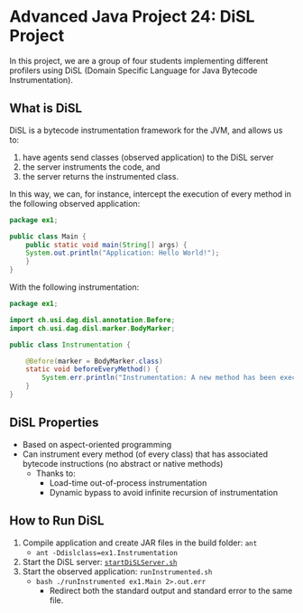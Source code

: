 # Advanced Java Project 24: DiSL Project

In this project, we are a group of four students implementing different profilers using DiSL (Domain Specific Language for Java Bytecode Instrumentation).

## What is DiSL

DiSL is a bytecode instrumentation framework for the JVM, and allows us to: 

1. have agents send classes (observed application) to the DiSL server
2. the server instruments the code, and 
3. the server returns the instrumented class.

In this way, we can, for instance, intercept the execution of every method in the following observed application: 

```java
package ex1;

public class Main {
    public static void main(String[] args) {
	System.out.println("Application: Hello World!");
    }   
}
```

With the following instrumentation:

```java
package ex1;

import ch.usi.dag.disl.annotation.Before;
import ch.usi.dag.disl.marker.BodyMarker;

public class Instrumentation {

    @Before(marker = BodyMarker.class)
    static void beforeEveryMethod() {
        System.err.println("Instrumentation: A new method has been executed.");
    }
}
```

## DiSL Properties

- Based on aspect-oriented programming
- Can instrument every method (of every class) that has associated bytecode instructions (no abstract or native methods)
  - Thanks to:
    - Load-time out-of-process instrumentation
    - Dynamic bypass to avoid infinite recursion of instrumentation

## How to Run DiSL

1. Compile application and create JAR files in the build folder: `ant`
    - `ant -Ddislclass=ex1.Instrumentation`
2. Start the DiSL server: [`startDiSLServer.sh`](http://startDiSLServer.sh)
3. Start the observed application: `runInstrumented.sh`
    - `bash ./runInstrumented ex1.Main 2>.out.err`
        - Redirect both the standard output and standard error to the same file.